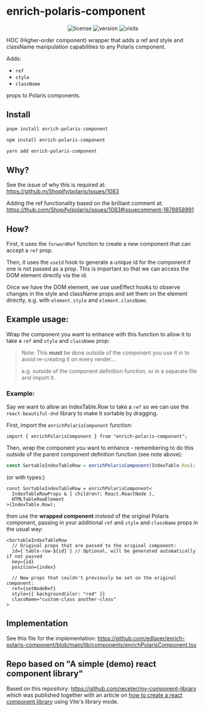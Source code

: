 # enrich-polaris-component

<p align="center">
    <img alt="license" src="https://img.shields.io/github/license/edlaver/enrich-polaris-component?style=flat-square" />
    <img alt="version" src="https://img.shields.io/npm/v/enrich-polaris-component" />
    <img alt="visits" src="https://hits.deltapapa.io/github/edlaver/enrich-polaris-component.svg" />
</p>

HOC (Higher-order component) wrapper that adds a ref and style and className manipulation capabilities to any Polaris component.

Adds:

- `ref`
- `style`
- `className`

props to Polaris components.

## Install

```bash
pnpm install enrich-polaris-component
```

```bash
npm install enrich-polaris-component
```

```bash
yarn add enrich-polaris-component
```

## Why?

See the issue of why this is required at: https://github.m/Shopify/polaris/issues/1083

Adding the ref functionality based on the brilliant comment at: https://thub.com/Shopify/polaris/issues/1083#issuecomment-1878858991

## How?

First, it uses the `forwardRef` function to create a new component that can accept a `ref` prop.

Then, it uses the `useId` hook to generate a unique id for the component if one is not passed as a prop. This is important so that we can access the DOM element directly via the id.

Once we have the DOM element, we use useEffect hooks to observe changes in the style and className props and set them on the element directly, e.g. with `element.style` and `element.className`.

## Example usage:

Wrap the component you want to enhance with this function to allow it to take a `ref` and `style` and `className` prop:

> Note: This **must** be done outside of the component you use it in to avoid re-creating it on every render...
>
> e.g. outside of the component definition function, or in a separate file and import it.

### Example:

Say we want to allow an IndexTable.Row to take a `ref` so we can use the `react-beautiful-dnd` library to make it sortable by dragging.

First, import the `enrichPolarisComponent` function:

```tsx
import { enrichPolarisComponent } from "enrich-polaris-component";
```

Then, wrap the component you want to enhance - remembering to do this outside of the parent component definition function (see note above):

```jsx
const SortableIndexTableRow = enrichPolarisComponent(IndexTable.Row);
```

(or with types:)

```tsx
const SortableIndexTableRow = enrichPolarisComponent<
  IndexTableRowProps & { children?: React.ReactNode },
  HTMLTableRowElement
>(IndexTable.Row);
```

then use the **wrapped component** _instead_ of the original Polaris component, passing in your additional `ref` and `style` and `className` props in the usual way:

```tsx
<SortableIndexTableRow
  // Original props that are passed to the original component:
  id={`table-row-${id}`} // Optional, will be generated automatically if not passed
  key={id}
  position={index}

  // New props that couldn't previously be set on the original component:
  ref={setNodeRef}
  style={{ backgroundColor: "red" }}
  className="custom-class another-class"
>
```

## Implementation

See this file for the implementation: https://github.com/edlaver/enrich-polaris-component/blob/main/lib/components/enrichPolarisComponent.tsx

## Repo based on "A simple (demo) react component library"

Based on
this repository: https://github.com/receter/my-component-library which was published together with an article on [how to create a react component library](https://dev.to/receter/how-to-create-a-react-component-library-using-vites-library-mode-4lma) using Vite's library mode.

